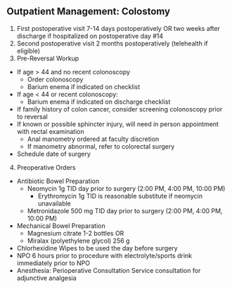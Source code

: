 ## Outpatient Management: Colostomy
1. First postoperative visit 7-14 days postoperatively OR two weeks after discharge if hospitalized on postoperative day #14
2. Second postoperative visit 2 months postoperatively (telehealth if eligible)
3. Pre-Reversal Workup
-   If age > 44 and no recent colonoscopy
    -   Order colonoscopy
    -   Barium enema if indicated on checklist
-   If age < 44 or recent colonoscopy:
    -   Barium enema if indicated on discharge checklist
-   If family history of colon cancer, consider screening colonoscopy prior to reversal
-   If known or possible sphincter injury, will need in person appointment with rectal examination
    -   Anal manometry ordered at faculty discretion
    -   If manometry abnormal, refer to colorectal surgery
-   Schedule date of surgery
4. Preoperative Orders
-   Antibiotic Bowel Preparation
    -   Neomycin 1g TID day prior to surgery (2:00 PM, 4:00 PM, 10:00 PM)
        -   Erythromycin 1g TID is reasonable substitute if neomycin unavailable
    -   Metronidazole 500 mg TID day prior to surgery (2:00 PM, 4:00 PM, 10:00 PM)
-   Mechanical Bowel Preparation
    -   Magnesium citrate 1-2 bottles OR
    -   Miralax (polyethylene glycol) 256 g
-   Chlorhexidine Wipes to be used the day before surgery
-   NPO 6 hours prior to procedure with electrolyte/sports drink immediately prior to NPO
-   Anesthesia: Perioperative Consultation Service consultation for adjunctive analgesia